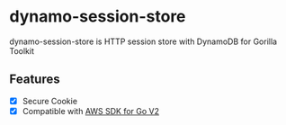 # dynamo-session-store

dynamo-session-store is HTTP session store with DynamoDB for Gorilla Toolkit


## Features
- [x] Secure Cookie
- [x] Compatible with [AWS SDK for Go V2](https://aws.github.io/aws-sdk-go-v2/)
